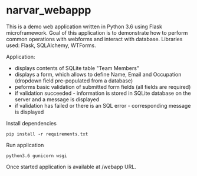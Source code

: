 # narvar_webappp

This is a demo web application written in Python 3.6 using Flask microframework. 
Goal of this application is to demonstrate how to perform common operations with webforms and interact with database.
Libraries used: Flask, SQLAlchemy, WTForms.

Application:
- displays contents of SQLite table "Team Members"
- displays a form, which allows to define Name, Email and Occupation (dropdown field pre-populated from a database)
- peforms basic validation of submitted form fields (all fields are required)
- if validation succeeded - information is stored in SQLite database on the server and a message is displayed
- if validation has failed or there is an SQL error - corresponding message is displayed

Install dependencies
```
pip install -r requirements.txt
```

Run application
```
python3.6 gunicorn wsgi
```
Once started application is available at /webapp URL.
